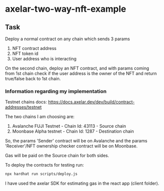 # axelar-two-way-nft-example

## Task
Deploy a normal contract on any chain which sends 3 params
1. NFT contract address 
2. NFT token id
3. User address who is interacting 

On the second chain, deploy an NFT contract, and with params coming from 1st chain check if the user address is the owner of the NFT and return true/false back to 1st chain.

### Information regarding my implementation
Testnet chains docs: https://docs.axelar.dev/dev/build/contract-addresses/testnet

The two chains I am choosing are:
1. Avalanche FUJI Testnet - Chain Id: 43113 - Source chain
2. Moonbase Alpha testnet - Chain Id: 1287 - Destination chain

So, the params 'Sender' contract will be on Avalanche and the params 'Receiver'/NFT ownership checker contract will be on Moonbase.

Gas will be paid on the Source chain for both sides.

To deploy the contracts for testing run:
```bash
npx hardhat run scripts/deploy.js
```

I have used the axelar SDK for estimating gas in the react app (client folder).